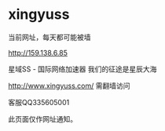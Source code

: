 # xingyuss


当前网址，每天都可能被墙

http://159.138.6.85



星域SS - 国际网络加速器 我们的征途是星辰大海

http://www.xingyuss.com/  需翻墙访问

客服QQ335605001

此页面仅作网址通知。

